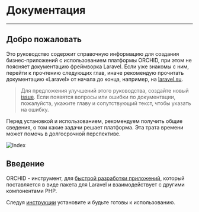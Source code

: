 # Документация
----------

## Добро пожаловать

Это руководство содержит справочную информацию для создания бизнес-приложений с использованием платформы ORCHID, при этом 
не поясняет документацию фреймворка Laravel. Если уже знакомы с ним, перейти к прочтению следующих глав, иначе 
рекомендую прочитать документацию «Laravel» от начала до конца, например, на [laravel.su](http://laravel.su/docs). 


> Для предложения улучшений этого руководства, создайте новый [issue](https://github.com/orchidsoftware/platform/issues). 
Если появятся вопросы или ошибки по документации, пожалуйста, укажите главу и сопутствующий текст, чтобы указать на ошибку.


Перед установкой и использованием, рекомендуем получить общие сведения, о том какие задачи решает платформа.
 Эта трата времени может помочь в долгосрочной перспективе.



![Index](https://orchid.software/img/ui/index.png)

## Введение

ORCHID - инструмент, для [быстрой разработки приложений](https://ru.wikipedia.org/wiki/RAD_(%D0%BF%D1%80%D0%BE%D0%B3%D1%80%D0%B0%D0%BC%D0%BC%D0%B8%D1%80%D0%BE%D0%B2%D0%B0%D0%BD%D0%B8%D0%B5)), 
который поставляется в виде пакета для Laravel и взаимодействует с другими компонентами PHP. 

Следуя [инструкции](/ru/docs/installation/) установите и будьте готовы к использованию.


